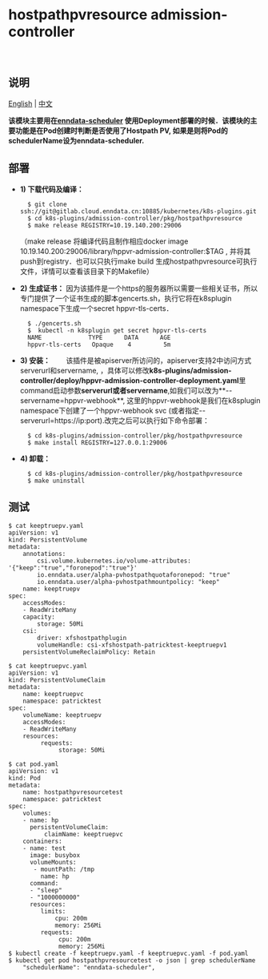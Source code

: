 # hostpathpvresource admission-controller
　
## 说明

[English](README.md) | [中文](README-zh.md)

**该模块主要用在[enndata-scheduler](https://gitlab.cloud.enndata.cn/kubernetes/k8s-plugins/blob/master/extender-scheduler/README-zh.md) 使用Deployment部署的时候．该模块的主要功能是在Pod创建时判断是否使用了Hostpath PV, 如果是则将Pod的schedulerName设为enndata-scheduler.**

## 部署
+ **1) 下载代码及编译：**

		$ git clone ssh://git@gitlab.cloud.enndata.cn:10885/kubernetes/k8s-plugins.git
		$ cd k8s-plugins/admission-controller/pkg/hostpathpvresource
		$ make release REGISTRY=10.19.140.200:29006
    
    （make release 将编译代码且制作相应docker image 10.19.140.200:29006/library/hppvr-admission-controller:$TAG , 并将其push到registry．也可以只执行make build 生成hostpathpvresource可执行文件，详情可以查看该目录下的Makefile）
	  
+ **2) 生成证书：**
因为该插件是一个https的服务器所以需要一些相关证书，所以专门提供了一个证书生成的脚本gencerts.sh，执行它将在k8splugin namespace下生成一个secret hppvr-tls-certs．

		$ ./gencerts.sh
		$  kubectl -n k8splugin get secret hppvr-tls-certs
		NAME             TYPE      DATA      AGE
		hppvr-tls-certs   Opaque    4         5m

+ **3) 安装：**
　　该插件是被apiserver所访问的，apiserver支持2中访问方式serverurl和servername, ，具体可以修改**k8s-plugins/admission-controller/deploy/hppvr-admission-controller-deployment.yaml**里command启动参数**serverurl或者servername**,如我们可以改为**--servername=hppvr-webhook**, 这里的hppvr-webhook是我们在k8splugin namespace下创建了一个hppvr-webhook svc (或者指定--serverurl=https://ip:port).改完之后可以执行如下命令部署：

		$ cd k8s-plugins/admission-controller/pkg/hostpathpvresource
		$ make install REGISTRY=127.0.0.1:29006

+ **4) 卸载：**

		$ cd k8s-plugins/admission-controller/pkg/hostpathpvresource
		$ make uninstall

## 测试
	$ cat keeptruepv.yaml
	apiVersion: v1
	kind: PersistentVolume
	metadata:
	    annotations:
	        csi.volume.kubernetes.io/volume-attributes: '{"keep":"true","foronepod":"true"}'
	        io.enndata.user/alpha-pvhostpathquotaforonepod: "true"
	        io.enndata.user/alpha-pvhostpathmountpolicy: "keep"
	    name: keeptruepv
	spec:
	    accessModes:
	    - ReadWriteMany
	    capacity:
	        storage: 50Mi 
	    csi:
	        driver: xfshostpathplugin
	        volumeHandle: csi-xfshostpath-patricktest-keeptruepv1
	    persistentVolumeReclaimPolicy: Retain

	$ cat keeptruepvc.yaml
	apiVersion: v1
	kind: PersistentVolumeClaim
	metadata:   
	    name: keeptruepvc
	    namespace: patricktest 
	spec:
	    volumeName: keeptruepv
	    accessModes:
	    - ReadWriteMany
	    resources:
  	         requests:
 	              storage: 50Mi
	
	$ cat pod.yaml
	apiVersion: v1
	kind: Pod
	metadata:
	    name: hostpathpvresourcetest
	    namespace: patricktest
	spec:
	    volumes:
	    - name: hp
	      persistentVolumeClaim:
	          claimName: keeptruepvc
	    containers:
	    - name: test
	      image: busybox
	      volumeMounts:
	       - mountPath: /tmp
	         name: hp 
	      command:
	      - "sleep"
	      - "1000000000"
	      resources:
	         limits:
	             cpu: 200m
	             memory: 256Mi
	         requests:
	              cpu: 200m
	              memory: 256Mi
	$ kubectl create -f keeptruepv.yaml -f keeptruepvc.yaml -f pod.yaml
	$ kubectl get pod hostpathpvresourcetest -o json | grep schedulerName
        "schedulerName": "enndata-scheduler",
